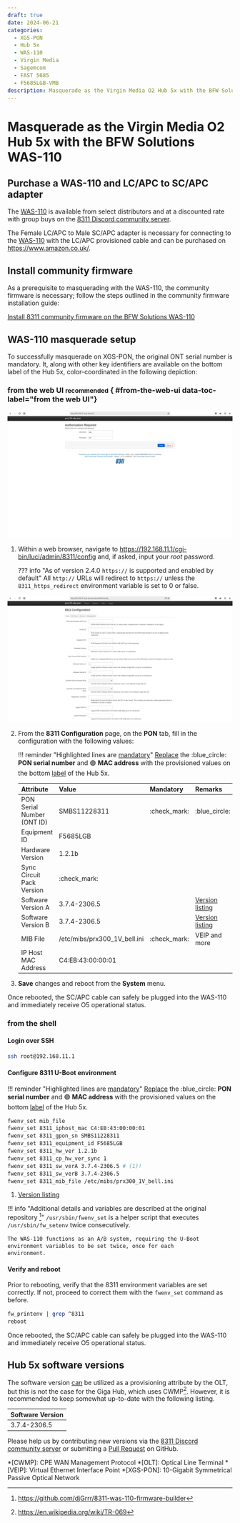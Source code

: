 ```yaml
---
draft: true
date: 2024-06-21
categories:
  - XGS-PON
  - Hub 5x
  - WAS-110
  - Virgin Media
  - Sagemcom
  - FAST 5685
  - F5685LGB-VMB
description: Masquerade as the Virgin Media O2 Hub 5x with the BFW Solutions WAS-110
---
```


# Masquerade as the Virgin Media O2 Hub 5x with the BFW Solutions WAS-110

<!-- more -->
<!-- nocont -->

## Purchase a WAS-110 and LC/APC to SC/APC adapter

The [WAS-110] is available from select distributors and at a discounted rate with group buys on the
[8311 Discord community server](https://discord.com/servers/8311-886329492438671420).

The Female LC/APC to Male SC/APC adapter is necessary for connecting to the [WAS-110] with the LC/APC provisioned cable
and can be purchased on <https://www.amazon.co.uk/>.

## Install community firmware

As a prerequisite to masquerading with the WAS-110, the community firmware is necessary; follow the steps
outlined in the community firmware installation guide:

[Install 8311 community firmware on the BFW Solutions WAS-110](install-8311-community-firmware-on-the-bfw-solutions-was-110.md)

## WAS-110 masquerade setup

To successfully masquerade on XGS-PON, the original ONT serial number is mandatory. It, along with other key
identifiers are available on the bottom label of the Hub 5x, color-coordinated in the following depiction:

<div id="hub-5x-label"></div>

### from the web UI <small>recommended</small> { #from-the-web-ui data-toc-label="from the web UI"}

![WAS-110 login](masquerade-as-the-virgin-media-o2-hub-5x-with-the-bfw-solutions-was-110/was_110_luci_login.webp)

1. Within a web browser, navigate to
   <https://192.168.11.1/cgi-bin/luci/admin/8311/config>
   and, if asked, input your <em>root</em> password.

    ??? info "As of version 2.4.0 `https://` is supported and enabled by default"
        All `http://` URLs will redirect to `https://` unless the `8311_https_redirect` environment variable is set to
        0 or false.

![WAS-110 8311 configuration](masquerade-as-the-virgin-media-o2-hub-5x-with-the-bfw-solutions-was-110/was_110_luci_config.webp)

2. From the __8311 Configuration__ page, on the __PON__ tab, fill in the configuration with the following values:

    !!! reminder "Highlighted lines are <ins>mandatory</ins>"
        <ins>Replace</ins> the :blue_circle: __PON serial number__ and :purple_circle: __MAC address__ with the 
        provisioned values on the bottom [label] of the Hub 5x.

    | Attribute                  | Value                         | Mandatory    | Remarks                 |
    | -------------------------- | ----------------------------- | ------------ | ----------------------- |
    | PON Serial Number (ONT ID) | SMBS11228311                  | :check_mark: | :blue_circle:           |
    | Equipment ID               | F5685LGB                      |              |                         |
    | Hardware Version           | 1.2.1b                        |              |                         |
    | Sync Circuit Pack Version  | :check_mark:                  |              |                         |
    | Software Version A         | 3.7.4-2306.5                  |              | [Version listing]       |
    | Software Version B         | 3.7.4-2306.5                  |              | [Version listing]       |
    | MIB File                   | /etc/mibs/prx300_1V_bell.ini  | :check_mark: | VEIP and more           |
    | IP Host MAC Address        | C4:EB:43:00:00:01             |              |                         |

3. __Save__ changes and reboot from the __System__ menu.

Once rebooted, the SC/APC cable can safely be plugged into the WAS-110 and immediately receive O5 operational status.

### from the shell

<h4>Login over SSH</h4>

```sh
ssh root@192.168.11.1
```

<h4>Configure 8311 U-Boot environment</h4>

!!! reminder "Highlighted lines are <ins>mandatory</ins>"
    <ins>Replace</ins> the :blue_circle: __PON serial number__ and :purple_circle: __MAC address__ with the 
    provisioned values on the bottom [label] of the Hub 5x.

``` sh hl_lines="1 3 9"
fwenv_set mib_file
fwenv_set 8311_iphost_mac C4:EB:43:00:00:01
fwenv_set 8311_gpon_sn SMBS11228311
fwenv_set 8311_equipment_id F5685LGB
fwenv_set 8311_hw_ver 1.2.1b
fwenv_set 8311_cp_hw_ver_sync 1
fwenv_set 8311_sw_verA 3.7.4-2306.5 # (1)!
fwenv_set 8311_sw_verB 3.7.4-2306.5
fwenv_set 8311_mib_file /etc/mibs/prx300_1V_bell.ini
```

1. [Version listing]

!!! info "Additional details and variables are described at the original repository [^1]"
    `/usr/sbin/fwenv_set` is a helper script that executes `/usr/sbin/fw_setenv` twice consecutively.

    The WAS-110 functions as an A/B system, requiring the U-Boot environment variables to be set twice, once for each
    environment.

<h4>Verify and reboot</h4>

Prior to rebooting, verify that the 8311 environment variables are set correctly. If not, proceed to correct them with
the `fwenv_set` command as before.

```sh
fw_printenv | grep ^8311
reboot
```

Once rebooted, the SC/APC cable can safely be plugged into the WAS-110 and immediately receive O5 operational status.

## Hub 5x software versions

The software version <ins>can</ins> be utilized as a provisioning attribute by the OLT, but this is not the case for
the Giga Hub, which uses CWMP[^2]. However, it is recommended to keep somewhat up-to-date with the following listing.

| Software Version |
| ---------------- |
| 3.7.4-2306.5     |

Please help us by contributing new versions via the
[8311 Discord community server](https://discord.com/servers/8311-886329492438671420)
or submitting a
[Pull Request](https://github.com/up-n-atom/8311/pulls) on GitHub.

  [WAS-110]: /xgs-pon/ont/bfw-solutions/was-110/#value-added-resellers
  [label]: #hub-5x-label
  [Version listing]: #hub-5x-software-versions

*[CWMP]: CPE WAN Management Protocol
*[OLT]: Optical Line Terminal
*[VEIP]: Virtual Ethernet Interface Point
*[XGS-PON]: 10-Gigabit Symmetrical Passive Optical Network

[^1]: <https://github.com/djGrrr/8311-was-110-firmware-builder>
[^2]: <https://en.wikipedia.org/wiki/TR-069>
